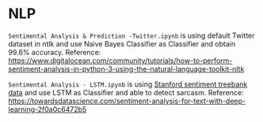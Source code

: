 # NLP
```Sentimental Analysis & Prediction -Twitter.ipynb``` is using default Twitter dataset in ntlk and use Naive Bayes Classifier as Classifier and obtain 99.6% accuracy. Reference: https://www.digitalocean.com/community/tutorials/how-to-perform-sentiment-analysis-in-python-3-using-the-natural-language-toolkit-nltk

```Sentimental Analysis - LSTM.ipynb``` is using <a href="https://nlp.stanford.edu/sentiment/code.html">Stanford sentiment treebank data</a> and use LSTM as Classifier and able to detect sarcasm. Reference: https://towardsdatascience.com/sentiment-analysis-for-text-with-deep-learning-2f0a0c6472b5
